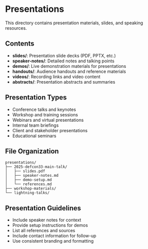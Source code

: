 # Presentations

This directory contains presentation materials, slides, and speaking resources.

## Contents

- **slides/**: Presentation slide decks (PDF, PPTX, etc.)
- **speaker-notes/**: Detailed notes and talking points
- **demos/**: Live demonstration materials for presentations
- **handouts/**: Audience handouts and reference materials
- **videos/**: Recording links and video content
- **abstracts/**: Presentation abstracts and summaries

## Presentation Types

- Conference talks and keynotes
- Workshop and training sessions
- Webinars and virtual presentations
- Internal team briefings
- Client and stakeholder presentations
- Educational seminars

## File Organization

```
presentations/
├── 2025-defcon33-main-talk/
│   ├── slides.pdf
│   ├── speaker-notes.md
│   ├── demo-setup.md
│   └── references.md
├── workshop-materials/
└── lightning-talks/
```

## Presentation Guidelines

- Include speaker notes for context
- Provide setup instructions for demos
- List all references and sources
- Include contact information for follow-up
- Use consistent branding and formatting